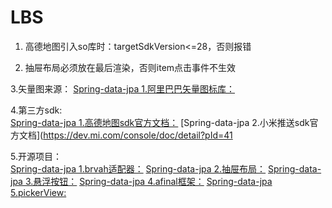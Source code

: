 # LBS
1. 高德地图引入so库时：targetSdkVersion<=28，否则报错  

2. 抽屉布局必须放在最后渲染，否则item点击事件不生效  

3.矢量图来源：
[Spring-data-jpa 1.阿里巴巴矢量图标库：](https://www.iconfont.cn/home/index?spm=a313x.7781069.1998910419.2)  

4.第三方sdk:  
[Spring-data-jpa 1.高德地图sdk官方文档：](https://lbs.amap.com/api/android-sdk/summary/)
[Spring-data-jpa 2.小米推送sdk官方文档](https://dev.mi.com/console/doc/detail?pId=41  

5.开源项目：  
    [Spring-data-jpa 1.brvah适配器：](http://www.recyclerview.org/)
    [Spring-data-jpa 2.抽屉布局：](https://github.com/HeinrichReimer/material-drawer)
    [Spring-data-jpa 3.悬浮按钮：](https://github.com/Clans/FloatingActionButton)
    [Spring-data-jpa 4.afinal框架：](https://github.com/yangfuhai/afinal)
    [Spring-data-jpa 5.pickerView:](https://codechina.csdn.net/mirrors/bigkoo/android-pickerview?utm_source=csdn_github_accelerator)

    
               
    







